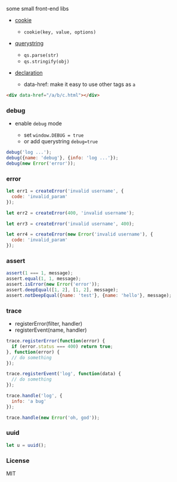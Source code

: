some small front-end libs

* [cookie](lib/cookie.js)
  - `cookie(key, value, options)`

* [querystring](lib/qs.js)
  - `qs.parse(str)`
  - `qs.stringify(obj)`

* [declaration](lib/declaration.js)
  - data-href: make it easy to use other tags as `a`

```html
<div data-href="/a/b/c.html"></div>
```

### debug

* enable `debug` mode

  - set `window.DEBUG = true`
  - or add querystring `debug=true`

```js
debug('log ...');
debug({name: 'debug'}, {info: 'log ...'});
debug(new Error('error'));
```

### error

```js
let err1 = createError('invalid username', {
  code: 'invalid_param'
});

let err2 = createError(400, 'invalid username');

let err3 = createError('invalid username', 400);

let err4 = createError(new Error('invalid username'), {
  code: 'invalid_param'
});
```

### assert

```js
assert(1 === 1, message);
assert.equal(1, 1, message);
assert.isError(new Error('error'));
assert.deepEqual([1, 2], [1, 2], message);
assert.notDeepEqual({name: 'test'}, {name: 'hello'}, message);
```

### trace

* registerError(filter, handler)
* registerEvent(name, handler)

```js
trace.registerError(function(error) {
  if (error.status === 400) return true;
}, function(error) {
  // do something
});

trace.registerEvent('log', function(data) {
  // do something
});

trace.handle('log', {
  info: 'a bug'
});

trace.handle(new Error('oh, god'));
```

### uuid

```js
let u = uuid();
```

### License
MIT
